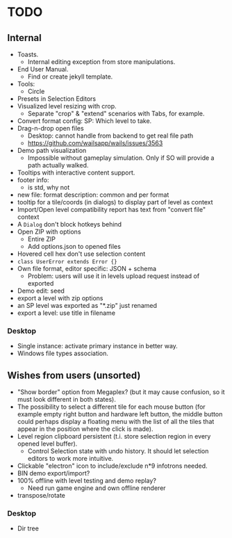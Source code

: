 # TODO

## Internal

- Toasts.
  - Internal editing exception from store manipulations.
- End User Manual.
  - Find or create jekyll template.
- Tools:
  - Circle
- Presets in Selection Editors
- Visualized level resizing with crop.
  - Separate "crop" & "extend" scenarios with Tabs, for example.
- Convert format config: SP: Which level to take.
- Drag-n-drop open files
  - Desktop: cannot handle from backend to get real file path
  - https://github.com/wailsapp/wails/issues/3563
- Demo path visualization
  - Impossible without gameplay simulation. Only if SO will provide a path
    actually walked.
- Tooltips with interactive content support.
- footer info:
  - is std, why not
- new file: format description: common and per format
- tooltip for a tile/coords (in dialogs) to display part of level as context
- Import/Open level compatibility report has text from "convert file" context
- A `Dialog` don't block hotkeys behind
- Open ZIP with options
  - Entire ZIP
  - Add options.json to opened files
- Hovered cell hex don't use selection content
- `class UserError extends Error {}`
- Own file format, editor specific: JSON + schema
  - Problem: users will use it in levels upload request instead of exported
- Demo edit: seed
- export a level with zip options
- an SP level was exported as "*.zip" just renamed
- export a level: use title in filename

### Desktop

- Single instance: activate primary instance in better way.
- Windows file types association.

## Wishes from users (unsorted)

- "Show border" option from Megaplex? (but it may cause confusion, so it must
  look different in both states).
- The possibility to select a different tile for each mouse button (for example
  empty right button and hardware left button, the middle button could perhaps
  display a floating menu with the list of all the tiles that appear in the
  position where the click is made).
- Level region clipboard persistent (t.i. store selection region in every opened
  level buffer).
  - Control Selection state with undo history. It should let selection editors
    to work more intuitive.
- Clickable "electron" icon to include/exclude n\*9 infotrons needed.
- BIN demo export/import?
- 100% offline with level testing and demo replay?
  - Need run game engine and own offline renderer
- transpose/rotate

### Desktop

- Dir tree
